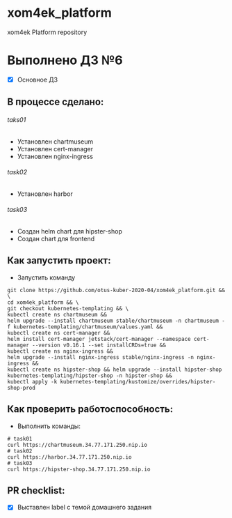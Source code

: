 # xom4ek_platform
xom4ek Platform repository

# Выполнено ДЗ №6

 - [x] Основное ДЗ

## В процессе сделано:

###### taks01
- Установлен chartmuseum
- Установлен cert-manager
- Установлен nginx-ingress

###### task02
- Установлен harbor

###### task03
- Cоздан helm chart для hipster-shop
- Cоздан chart для frontend

## Как запустить проект:
 - Запустить команду
 ```shell
 git clone https://github.com/otus-kuber-2020-04/xom4ek_platform.git && \
 cd xom4ek_platform && \
 git checkout kubernetes-templating && \
 kubectl create ns chartmuseum &&
 helm upgrade --install chartmuseum stable/chartmuseum -n chartmuseum -f kubernetes-templating/chartmuseum/values.yaml &&
 kubectl create ns cert-manager &&
 helm install cert-manager jetstack/cert-manager --namespace cert-manager --version v0.16.1 --set installCRDs=true &&
 kubectl create ns nginx-ingress &&
 helm upgrade --install nginx-ingress stable/nginx-ingress -n nginx-ingress &&
 kubectl create ns hipster-shop && helm upgrade --install hipster-shop kubernetes-templating/hipster-shop -n hipster-shop &&
 kubectl apply -k kubernetes-templating/kustomize/overrides/hipster-shop-prod
 ```

## Как проверить работоспособность:

 - Выполнить команды:
  ```shell
  # task01
  curl https://chartmuseum.34.77.171.250.nip.io
  # task02
  curl https://harbor.34.77.171.250.nip.io
  # task03
  curl https://hipster-shop.34.77.171.250.nip.io
  ```

## PR checklist:
 - [x] Выставлен label с темой домашнего задания
